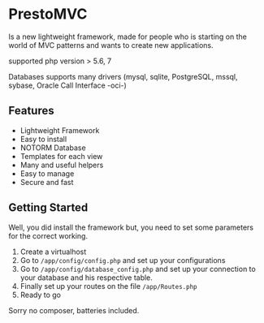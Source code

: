 # PrestoMVC

Is a new lightweight framework, made for people who is starting on the world of MVC patterns and wants to create new applications.


supported php version > 5.6, 7

Databases supports many drivers (mysql, sqlite, PostgreSQL, mssql, sybase, Oracle Call Interface -oci-)
            <div class="col-md-6">
                <div class="page-header">
                    <h2>Features</h2>
                </div>
                <ul>
                    <li>Lightweight Framework</li>
                    <li>Easy to install</li>
                    <li>NOTORM Database</li>
                    <li>Templates for each view</li>
                    <li>Many and useful helpers</li>
                    <li>Easy to manage</li>
                    <li>Secure and fast</li>
                </ul>
            </div>
            <div class="col-md-6">
                <div class="page-header">
                    <h2>Getting Started</h2>
                </div>
                <p>Well, you did install the framework but, you need to set some parameters for the correct working.</p>
                <ol>
                <li>Create a virtualhost</li>
                    <li>Go to <code>/app/config/config.php</code> and set up your configurations</li>
                    <li>Go to <code>/app/config/database_config.php</code> and set up your connection to your database and his respective table.</li>
                    <li>Finally set up your routes on the file <code>/app/Routes.php</code></li>
                    <li>Ready to go</li>
                </ol>
            </div>
Sorry no composer, batteries included.
